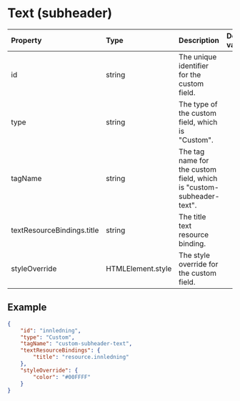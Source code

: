 # Text (subheader)

| Property                   | Type              | Description                                                          | Default value |
| :------------------------- | :---------------- | :------------------------------------------------------------------- | :------------ |
| id                         | string            | The unique identifier for the custom field.                          |               |
| type                       | string            | The type of the custom field, which is "Custom".                     |               |
| tagName                    | string            | The tag name for the custom field, which is "custom-subheader-text". |               |
| textResourceBindings.title | string            | The title text resource binding.                                     |               |
| styleOverride              | HTMLElement.style | The style override for the custom field.                             |               |

## Example

```json
{
    "id": "innledning",
    "type": "Custom",
    "tagName": "custom-subheader-text",
    "textResourceBindings": {
        "title": "resource.innledning"
    },
    "styleOverride": {
        "color": "#00FFFF"
    }
}
```
